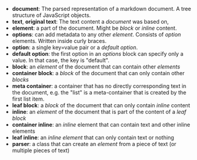 * **document**: The parsed representation of a markdown document. A tree
  structure of JavaScript objects.
* **text**, **original text**: The text content a _document_ was based on,
* **element**: a part of the document. Might be _block_ or _inline_ content.
* **options**: can add metadata to any other _element_. Consists of _option_
  elements. Written inside curly braces.
* **option**: a single key=value pair or a _default option_.
* **default option**: the first option in an _options_ block can specify only 
  a value. In that case, the key is "default".
* **block**: an _element_ of the document that can contain other _elements_
* **container block**: a _block_ of the document that can only contain other
  _blocks_
* **meta container**: a container that has no directly corresponding text in 
  the document, e.g. the "list" is a meta-container that is created by the
  first list item.
* **leaf block**: a _block_ of the document that can only contain _inline_
  content
* **inline**: an _element_ of the document that is part of the content of a
  _leaf block_
* **container inline**: an _inline_ element that can contain text and other
  inline elements
* **leaf inline**: an _inline_ _element_ that can only contain text or nothing
* **parser**: a class that can create an _element_ from a piece of text
  (or multiple pieces of text)
